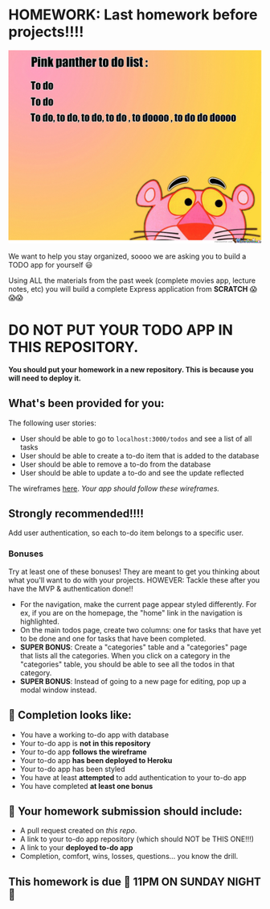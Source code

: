 # HOMEWORK: Last homework before projects!!!!

![todo](./assets/todo.jpg)

We want to help you stay organized, soooo we are asking you to build a TODO app for yourself 😃

Using ALL the materials from the past week (complete movies app, lecture notes, etc) you will build a complete Express application from **SCRATCH** 😱😱😱

# DO NOT PUT YOUR TODO APP IN THIS REPOSITORY.

**You should put your homework in a new repository. This is because you will need to deploy it.**

## What's been provided for you:

The following user stories:
- User should be able to go to `localhost:3000/todos` and see a list of all tasks
- User should be able to create a to-do item that is added to the database
- User should be able to remove a to-do from the database
- User should be able to update a to-do and see the update reflected

The wireframes [here](./wireframes.md). _Your app should follow these wireframes._

## Strongly recommended!!!!

Add user authentication, so each to-do item belongs to a specific user.

### Bonuses

Try at least one of these bonuses! They are meant to get you thinking about what you'll want to do with your projects. HOWEVER: Tackle these after you have the MVP & authentication done!!

- For the navigation, make the current page appear styled differently. For ex, if you are on the homepage, the "home" link in the navigation is highlighted.
- On the main todos page, create two columns: one for tasks that have yet to be done and one for tasks that have been completed.
- **SUPER BONUS**: Create a "categories" table and a "categories" page that lists all the categories. When you click on a category in the "categories" table, you should be able to see all the todos in that category.
- **SUPER BONUS**: Instead of going to a new page for editing, pop up a modal window instead.

## 🚀 Completion looks like:

- You have a working to-do app with database
- Your to-do app is **not in this repository**
- Your to-do app **follows the wireframe**
- Your to-do app **has been deployed to Heroku**
- Your to-do app has been styled
- You have at least **attempted** to add authentication to your to-do app
- You have completed **at least one bonus**

## 🚀 Your homework submission should include:

- A pull request created on _this repo_.
- A link to your to-do app repository (which should NOT be THIS ONE!!!)
- A link to your **deployed to-do app**
- Completion, comfort, wins, losses, questions... you know the drill.

## This homework is due 🚨 11PM ON SUNDAY NIGHT 🚨
